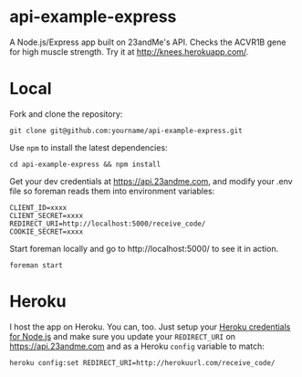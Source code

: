 api-example-express
===================

A Node.js/Express app built on 23andMe's API. Checks the ACVR1B gene for high muscle strength. 
Try it at http://knees.herokuapp.com/.

Local
===
Fork and clone the repository:
```
git clone git@github.com:yourname/api-example-express.git
```

Use ```npm``` to install the latest dependencies:
```
cd api-example-express && npm install
```

Get your dev credentials at https://api.23andme.com, and modify your .env file so foreman reads them into environment variables:
```
CLIENT_ID=xxxx
CLIENT_SECRET=xxxx
REDIRECT_URI=http://localhost:5000/receive_code/
COOKIE_SECRET=xxxx
```

Start foreman locally and go to http://localhost:5000/ to see it in action.

```
foreman start
```

Heroku
===
I host the app on Heroku. You can, too. Just setup your [Heroku credentials for Node.js](https://devcenter.heroku.com/articles/nodejs) and make sure you update your ```REDIRECT_URI``` on https://api.23andme.com and as a Heroku ```config``` variable to match:

```
heroku config:set REDIRECT_URI=http://herokuurl.com/receive_code/
```